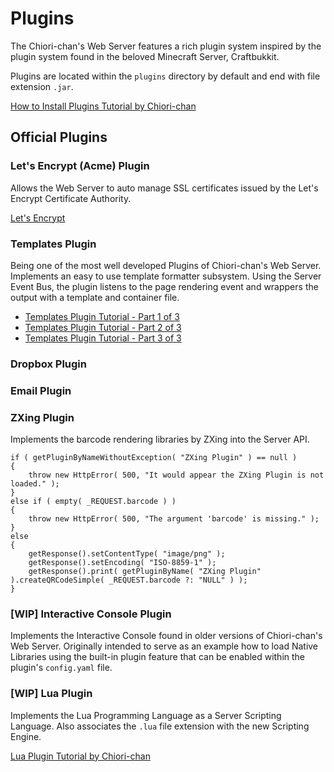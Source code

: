 # Plugins

The Chiori-chan's Web Server features a rich plugin system inspired by the plugin system found in the beloved Minecraft Server, Craftbukkit.

Plugins are located within the `plugins` directory by default and end with file extension `.jar`.

[How to Install Plugins Tutorial by Chiori-chan](https://www.youtube.com/watch?v=HQj2vu0BfI0)

## Official Plugins

### Let's Encrypt (Acme) Plugin
Allows the Web Server to auto manage SSL certificates issued by the Let's Encrypt Certificate Authority.

[Let's Encrypt](https://letsencrypt.org/)

### Templates Plugin
Being one of the most well developed Plugins of Chiori-chan's Web Server. Implements an easy to use template formatter subsystem. Using the Server Event Bus, the plugin listens to the page rendering event and wrappers the output with a template and container file.

* [Templates Plugin Tutorial - Part 1 of 3](https://www.youtube.com/watch?v=WDX7gnSVQkg&index=8&list=PL5W-gdSkWP6TOBoL-YDEPZaadwBGXGOyO)
* [Templates Plugin Tutorial - Part 2 of 3](https://www.youtube.com/watch?v=Bbfzw28Vgvk&index=9&list=PL5W-gdSkWP6TOBoL-YDEPZaadwBGXGOyO)
* [Templates Plugin Tutorial - Part 3 of 3](https://www.youtube.com/watch?v=ZkUK2QNAlQw&index=10&list=PL5W-gdSkWP6TOBoL-YDEPZaadwBGXGOyO)

### Dropbox Plugin


### Email Plugin

### ZXing Plugin
Implements the barcode rendering libraries by ZXing into the Server API.

    if ( getPluginByNameWithoutException( "ZXing Plugin" ) == null )
    {
    	throw new HttpError( 500, "It would appear the ZXing Plugin is not loaded." );
    }
    else if ( empty( _REQUEST.barcode ) )
    {
        throw new HttpError( 500, "The argument 'barcode' is missing." );
    }
    else
    {
    	getResponse().setContentType( "image/png" );
    	getResponse().setEncoding( "ISO-8859-1" );
    	getResponse().print( getPluginByName( "ZXing Plugin" ).createQRCodeSimple( _REQUEST.barcode ?: "NULL" ) );
    }


### [WIP] Interactive Console Plugin
Implements the Interactive Console found in older versions of Chiori-chan's Web Server. Originally intended to serve as an example how to load Native Libraries using the built-in plugin feature that can be enabled within the plugin's `config.yaml` file.

### [WIP] Lua Plugin
Implements the Lua Programming Language as a Server Scripting Language. Also associates the `.lua` file extension with the new Scripting Engine.

[Lua Plugin Tutorial by Chiori-chan](https://www.youtube.com/watch?v=_VJoMV77GHU)